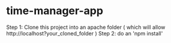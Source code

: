 # time-manager-app

Step 1: Clone this project into an apache folder ( which will allow http://localhost?your_cloned_folder )
Step 2: do an 'npm install' 
